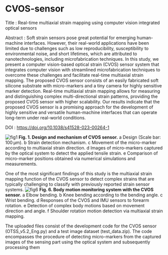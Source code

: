 # CVOS-sensor
Title : Real-time multiaxial strain mapping using computer vision integrated optical sensors

Abstract : 
Soft strain sensors pose great potential for emerging human-machine interfaces. However, their real-world applications have been limited due to challenges such as low reproducibility, susceptibility to environmental noise, and short lifetimes, which are attributed to nanotechnologies, including microfabrication techniques. In this study, we present a computer vision-based optical strain (CVOS) sensor system that integrates computer vision with streamlined microfabrication techniques to overcome these challenges and facilitate real-time multiaxial strain mapping. The proposed CVOS sensor consists of an easily fabricated soft silicone substrate with micro-markers and a tiny camera for highly sensitive marker detection. Real-time multiaxial strain mapping allows for measuring and distinguishing complex multi-directional strain patterns, providing the proposed CVOS sensor with higher scalability. Our results indicate that the proposed CVOS sensor is a promising approach for the development of highly sensitive and versatile human-machine interfaces that can operate long-term under real-world conditions.

DOI : https://doi.org/10.1038/s41528-023-00264-1

![fig1](https://github.com/HongSungUk/CVOS-sensor/assets/26831528/e06c19a4-ac4b-4fba-af2b-2cb0104ef3a5)
**Fig. 1. Design and mechanism of CVOS sensor.** a Design (Scale bar: 100 µm). b Strain detection mechanism. c Movement of the micro-marker according to multiaxial strain direction. d Images of micro-markers captured by the optical system to detect the applied tensile strain. e Comparison of micro-marker positions obtained via numerical simulations and measurements.

One of the most significant findings of this study is the multiaxial strain mapping function of the CVOS sensor to detect complex strains that are typically challenging to classify with previously reported strain sensor systems.
![fig6](https://github.com/HongSungUk/CVOS-sensor/assets/26831528/dc457b36-6127-4404-a500-026fe3be50d3)
**Fig. 6. Body motion monitoring system with the CVOS sensor.** a Elbow bending. b Knee bending according to the bending angle. c Wrist bending. d Responses of the CVOS and IMU sensors to forearm rotation. e Detection of complex body motions based on movement direction and angle. f Shoulder rotation motion detection via multiaxial strain mapping.

The uploaded files consist of the development code for the CVOS sensor (OTSS_v5.2_Eng.py) and a test image dataset (test_data.zip). The code encompasses the procedure of detecting micro-markers from the captured images of the sensing part using the optical system and subsequently processing them
